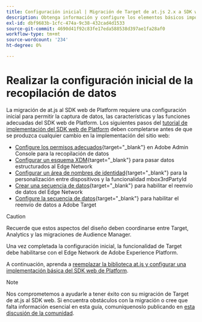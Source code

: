 ```yaml
---
title: Configuración inicial | Migración de Target de at.js 2.x a SDK web
description: Obtenga información y configure los elementos básicos importantes necesarios para la implementación del SDK web de Platform
exl-id: dbf9683b-1cfc-474a-9c38-432cad4d1533
source-git-commit: 4690d41f92c83fe17eda588538d397ae1fa28af0
workflow-type: tm+mt
source-wordcount: '234'
ht-degree: 0%

---
```


# Realizar la configuración inicial de la recopilación de datos

La migración de at.js al SDK web de Platform requiere una configuración inicial para permitir la captura de datos, las características y las funciones adecuadas del SDK web de Platform. Los siguientes pasos del [tutorial de implementación del SDK web de Platform](https://experienceleague.adobe.com/docs/platform-learn/implement-web-sdk/overview.html?lang=es) deben completarse antes de que se produzca cualquier cambio en la implementación del sitio web:

- [Configure los permisos adecuados](https://experienceleague.adobe.com/docs/platform-learn/implement-web-sdk/initial-configuration/configure-permissions.html){target="_blank"} en Adobe Admin Console para la recopilación de datos
- [Configurar un esquema XDM](https://experienceleague.adobe.com/docs/platform-learn/implement-web-sdk/initial-configuration/configure-schemas.html){target="_blank"} para pasar datos estructurados al Edge Network
- [Configurar un área de nombres de identidad](https://experienceleague.adobe.com/docs/platform-learn/implement-web-sdk/initial-configuration/configure-identities.html){target="_blank"} para la personalización entre dispositivos y la funcionalidad mbox3rdPartyId
- [Crear una secuencia de datos](https://experienceleague.adobe.com/docs/platform-learn/implement-web-sdk/initial-configuration/configure-datastream.html){target="_blank"} para habilitar el reenvío de datos del Edge Network
- [Configure la secuencia de datos](https://experienceleague.adobe.com/docs/platform-learn/implement-web-sdk/applications-setup/setup-target.html#configure-the-datastream){target="_blank"} para habilitar el reenvío de datos a Adobe Target

>[!CAUTION]
>
>Recuerde que estos aspectos del diseño deben coordinarse entre Target, Analytics y las migraciones de Audience Manager.

Una vez completada la configuración inicial, la funcionalidad de Target debe habilitarse con el Edge Network de Adobe Experience Platform.

A continuación, aprenda a [reemplazar la biblioteca at.js y configurar una implementación básica del SDK web de Platform](replace-library.md).

>[!NOTE]
>
>Nos comprometemos a ayudarle a tener éxito con su migración de Target de at.js al SDK web. Si encuentra obstáculos con la migración o cree que falta información esencial en esta guía, comuníquenoslo publicando en [esta discusión de la comunidad](https://experienceleaguecommunities.adobe.com/t5/adobe-experience-platform-data/tutorial-discussion-migrate-target-from-at-js-to-web-sdk/m-p/575587#M463).
